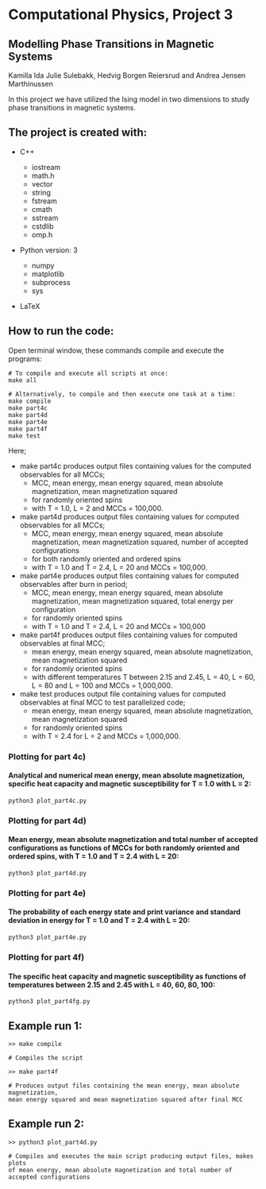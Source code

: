# Computational Physics, Project 3
## Modelling Phase Transitions in Magnetic Systems

Kamilla Ida Julie Sulebakk, Hedvig Borgen Reiersrud and Andrea Jensen Marthinussen

In this project we have utilized the Ising model in two dimensions to study phase transitions in magnetic systems. 

## The project is created with:
* C++
   * iostream
   * math.h
   * vector
   * string
   * fstream
   * cmath
   * sstream
   * cstdlib
   * omp.h
    
* Python version: 3
  * numpy	
  * matplotlib
  * subprocess
  * sys
  
* LaTeX

## How to run the code:
Open terminal window, these commands compile and execute the programs: 
```
# To compile and execute all scripts at once:
make all 

# Alternatively, to compile and then execute one task at a time:
make compile
make part4c
make part4d
make part4e
make part4f
make test

```
Here; 
* make part4c produces output files containing values for the computed observables for all MCCs;
    * MCC, mean energy, mean energy squared, mean absolute magnetization, mean magnetization squared
    * for randomly oriented spins
    * with T = 1.0, L = 2 and MCCs = 100,000. 
* make part4d produces output files containing values for computed observables for all MCCs;
    * MCC, mean energy, mean energy squared, mean absolute magnetization, mean magnetization squared, number of accepted configurations
    * for both randomly oriented and ordered spins
    * with T = 1.0 and T = 2.4, L = 20 and MCCs = 100,000.
* make part4e produces output files containing values for computed observables after burn in period;
    * MCC, mean energy, mean energy squared, mean absolute magnetization, mean magnetization squared, total energy per configuration 
    * for randomly oriented spins
    * with T = 1.0 and T = 2.4, L = 20 and MCCs = 100,000
* make part4f produces output files containing values for computed observables at final MCC;
    * mean energy, mean energy squared, mean absolute magnetization, mean magnetization squared 
    * for randomly oriented spins
    * with different temperatures T between 2.15 and 2.45, L = 40, L = 60, L = 80 and L = 100 and MCCs = 1,000,000.
* make test produces output file containing values for computed observables at final MCC to test parallelized code;
    * mean energy, mean energy squared, mean absolute magnetization, mean magnetization squared 
    * for randomly oriented spins
    * with T = 2.4 for L = 2 and MCCs = 1,000,000.
    
 


### Plotting for part 4c)
#### Analytical and numerical mean energy, mean absolute magnetization, specific heat capacity and magnetic susceptibility for T = 1.0 with L = 2:
```
python3 plot_part4c.py
```

### Plotting for part 4d)
#### Mean energy, mean absolute magnetization and total number of accepted configurations as functions of MCCs for both randomly oriented and ordered spins, with T = 1.0 and T = 2.4 with L = 20:
```
python3 plot_part4d.py
```

### Plotting for part 4e)
#### The probability of each energy state and print variance and standard deviation in energy for T = 1.0 and T = 2.4 with L = 20:
```
python3 plot_part4e.py
```

### Plotting for part 4f)
#### The specific heat capacity and magnetic susceptibility as functions of temperatures between 2.15 and 2.45 with L = 40, 60, 80, 100:
```
python3 plot_part4fg.py
```



## Example run 1: 
```
>> make compile      

# Compiles the script

>> make part4f

# Produces output files containing the mean energy, mean absolute magnetization, 
mean energy squared and mean magnetization squared after final MCC
```

## Example run 2:
```
>> python3 plot_part4d.py   

# Compiles and executes the main script producing output files, makes plots
of mean energy, mean absolute magnetization and total number of accepted configurations

```

